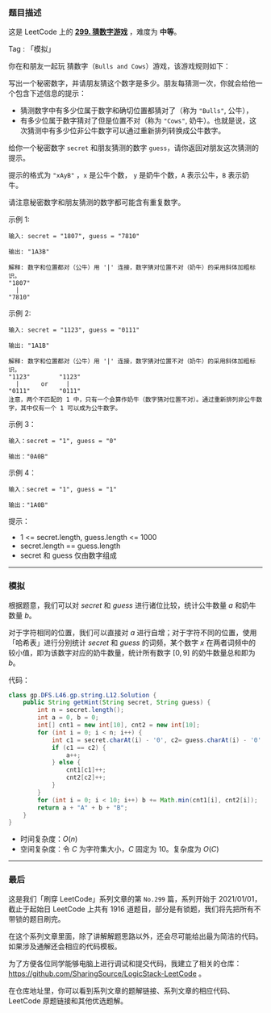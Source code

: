 ### 题目描述

这是 LeetCode 上的 **[299. 猜数字游戏](https://leetcode-cn.com/problems/bulls-and-cows/solution/gong-shui-san-xie-jian-dan-mo-ni-ti-by-a-tdhs/)** ，难度为 **中等**。

Tag : 「模拟」



你在和朋友一起玩 猜数字（`Bulls and Cows`）游戏，该游戏规则如下：

写出一个秘密数字，并请朋友猜这个数字是多少。朋友每猜测一次，你就会给他一个包含下述信息的提示：

* 猜测数字中有多少位属于数字和确切位置都猜对了（称为 `"Bulls"`, 公牛），
* 有多少位属于数字猜对了但是位置不对（称为 `"Cows"`, 奶牛）。也就是说，这次猜测中有多少位非公牛数字可以通过重新排列转换成公牛数字。

给你一个秘密数字 `secret` 和朋友猜测的数字 `guess`，请你返回对朋友这次猜测的提示。

提示的格式为 `"xAyB"` ，`x` 是公牛个数， `y` 是奶牛个数，`A` 表示公牛，`B` 表示奶牛。

请注意秘密数字和朋友猜测的数字都可能含有重复数字。

示例 1:
```
输入: secret = "1807", guess = "7810"

输出: "1A3B"

解释: 数字和位置都对（公牛）用 '|' 连接，数字猜对位置不对（奶牛）的采用斜体加粗标识。
"1807"
  |
"7810"
```
示例 2:
```
输入: secret = "1123", guess = "0111"

输出: "1A1B"

解释: 数字和位置都对（公牛）用 '|' 连接，数字猜对位置不对（奶牛）的采用斜体加粗标识。
"1123"        "1123"
  |      or     |
"0111"        "0111"
注意，两个不匹配的 1 中，只有一个会算作奶牛（数字猜对位置不对）。通过重新排列非公牛数字，其中仅有一个 1 可以成为公牛数字。
```
示例 3：
```
输入：secret = "1", guess = "0"

输出："0A0B"
```
示例 4：
```
输入：secret = "1", guess = "1"

输出："1A0B"
```

提示：
* 1 <= secret.length, guess.length <= 1000
* secret.length == guess.length
* secret 和 guess 仅由数字组成

---

### 模拟

根据题意，我们可以对 $secret$ 和 $guess$ 进行诸位比较，统计公牛数量 $a$ 和奶牛数量 $b$。

对于字符相同的位置，我们可以直接对 $a$ 进行自增；对于字符不同的位置，使用「哈希表」进行分别统计 $secret$ 和 $guess$ 的词频，某个数字 $x$ 在两者词频中的较小值，即为该数字对应的奶牛数量，统计所有数字 $[0, 9]$ 的奶牛数量总和即为 $b$。

代码：
```Java
class gp.DFS.L46.gp.string.L12.Solution {
    public String getHint(String secret, String guess) {
        int n = secret.length();
        int a = 0, b = 0;
        int[] cnt1 = new int[10], cnt2 = new int[10];
        for (int i = 0; i < n; i++) {
            int c1 = secret.charAt(i) - '0', c2= guess.charAt(i) - '0';
            if (c1 == c2) {
                a++;
            } else {
                cnt1[c1]++;
                cnt2[c2]++;
            }
        }
        for (int i = 0; i < 10; i++) b += Math.min(cnt1[i], cnt2[i]);
        return a + "A" + b + "B";
    }
}
```
* 时间复杂度：$O(n)$
* 空间复杂度：令 $C$ 为字符集大小，$C$ 固定为 $10$。复杂度为 $O(C)$

---

### 最后

这是我们「刷穿 LeetCode」系列文章的第 `No.299` 篇，系列开始于 2021/01/01，截止于起始日 LeetCode 上共有 1916 道题目，部分是有锁题，我们将先把所有不带锁的题目刷完。

在这个系列文章里面，除了讲解解题思路以外，还会尽可能给出最为简洁的代码。如果涉及通解还会相应的代码模板。

为了方便各位同学能够电脑上进行调试和提交代码，我建立了相关的仓库：https://github.com/SharingSource/LogicStack-LeetCode 。

在仓库地址里，你可以看到系列文章的题解链接、系列文章的相应代码、LeetCode 原题链接和其他优选题解。

